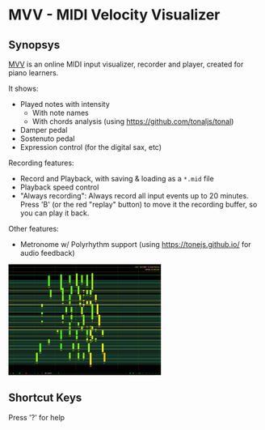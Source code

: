 # MVV - MIDI Velocity Visualizer

## Synopsys

[MVV](https://omakoto.github.io/mvv/) is an online MIDI input visualizer, recorder and player, created for piano learners.

It shows:

- Played notes with intensity
  - With note names
  - With chords analysis (using https://github.com/tonaljs/tonal)
- Damper pedal
- Sostenuto pedal
- Expression control (for the digital sax, etc)

Recording features:

- Record and Playback, with saving & loading as a `*.mid` file
- Playback speed control
- "Always recording": Always record all input events up to 20 minutes. Press 'B' (or the red "replay" button) to move it the recording buffer, so you can play it back.

Other features:

- Metronome w/ Polyrhythm support (using https://tonejs.github.io/ for audio feedback)

<a href="https://omakoto.github.io/mvv/">
  <img src="mvv-screenshot.png" alt="MVV screenshot" style="width: 60%">
</a>


## Shortcut Keys

Press '?' for help
